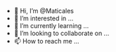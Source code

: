 - 👋 Hi, I’m @Maticales
- 👀 I’m interested in ...
- 🌱 I’m currently learning ...
- 💞️ I’m looking to collaborate on ...
- 📫 How to reach me ...

<!---
Maticales/Maticales is a ✨ special ✨ repository because its `README.md` (this file) appears on your GitHub profile.
You can click the Preview link to take a look at your changes.
--->
